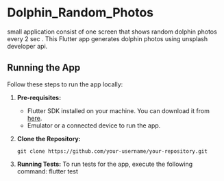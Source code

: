 # Dolphin_Random_Photos
small application consist of one screen that shows random dolphin photos every 2 sec .
This Flutter app generates dolphin photos using unsplash developer api.

## Running the App

Follow these steps to run the app locally:

1. **Pre-requisites:**
   - Flutter SDK installed on your machine. You can download it from [here](https://flutter.dev/docs/get-started/install).
   - Emulator or a connected device to run the app.

2. **Clone the Repository:**
   ``` in command line write:
   git clone https://github.com/your-username/your-repository.git

2. **Running Tests:**
To run tests for the app, execute the following command:
flutter test

